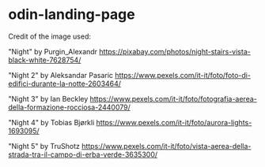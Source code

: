 # odin-landing-page

Credit of the image used:

"Night" by Purgin_Alexandr
https://pixabay.com/photos/night-stairs-vista-black-white-7628754/

"Night 2" by Aleksandar Pasaric
https://www.pexels.com/it-it/foto/foto-di-edifici-durante-la-notte-2603464/

"Night 3" by Ian Beckley
https://www.pexels.com/it-it/foto/fotografia-aerea-della-formazione-rocciosa-2440079/

"Night 4" by Tobias Bjørkli
https://www.pexels.com/it-it/foto/aurora-lights-1693095/

"Night 5" by TruShotz
https://www.pexels.com/it-it/foto/vista-aerea-della-strada-tra-il-campo-di-erba-verde-3635300/